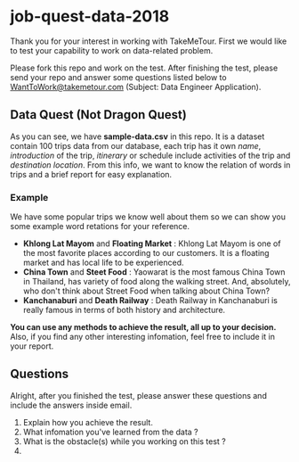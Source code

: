 # job-quest-data-2018

Thank you for your interest in working with TakeMeTour. First we would like to test your capability to work on data-related problem.

Please fork this repo and work on the test. After finishing the test, please send your repo and answer some questions listed below to WantToWork@takemetour.com (Subject: Data Engineer Application).

## Data Quest (Not Dragon Quest)

As you can see, we have **sample-data.csv** in this repo. It is a dataset contain 100 trips data from our database, each trip has it own *name*, *introduction* of the trip, *itinerary* or schedule include activities of the trip and *destination location*. From this info, we want to know the relation of words in trips and a brief report for easy explanation.

### Example

We have some popular trips we know well about them so we can show you some example word retations for your reference.
- **Khlong Lat Mayom** and **Floating Market** : Khlong Lat Mayom is one of the most favorite places according to our customers. It is a floating market and has local life to be experienced.
- **China Town** and **Steet Food** : Yaowarat is the most famous China Town in Thailand, has variety of food along the walking street. And, absolutely, who don't think about Street Food when talking about China Town?
- **Kanchanaburi** and **Death Railway** : Death Railway in Kanchanaburi is really famous in terms of both history and architecture. 

**You can use any methods to achieve the result, all up to your decision.** Also, if you find any other interesting infomation, feel free to include it in your report.

## Questions

Alright, after you finished the test, please answer these questions and include the answers inside email.

1. Explain how you achieve the result.
2. What infomation you've learned from the data ? 
3. What is the obstacle(s) while you working on this test ?
4. 
